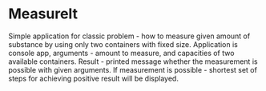 # MeasureIt

Simple application for classic problem - how to measure given amount of substance by using only two containers with fixed size.
Application is console app, arguments - amount to measure, and capacities of two available containers.
Result - printed message whether the measurement is possible with given arguments.
If measurement is possible - shortest set of steps for achieving positive result will be displayed.
